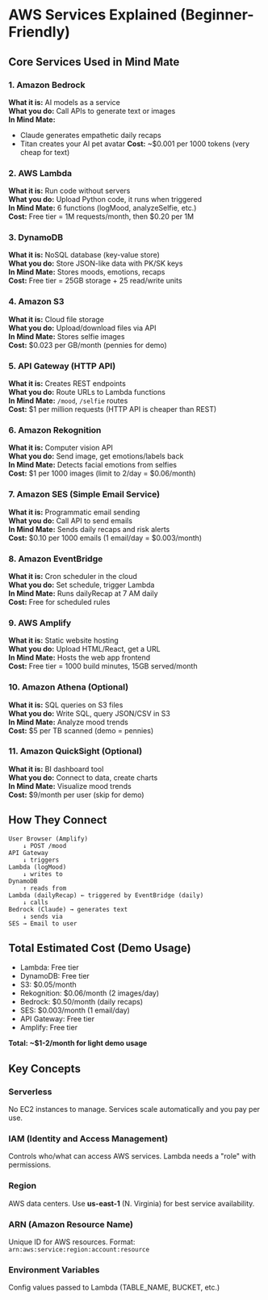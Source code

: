 # AWS Services Explained (Beginner-Friendly)

## Core Services Used in Mind Mate

### 1. Amazon Bedrock
**What it is:** AI models as a service  
**What you do:** Call APIs to generate text or images  
**In Mind Mate:** 
- Claude generates empathetic daily recaps
- Titan creates your AI pet avatar
**Cost:** ~$0.001 per 1000 tokens (very cheap for text)

### 2. AWS Lambda
**What it is:** Run code without servers  
**What you do:** Upload Python code, it runs when triggered  
**In Mind Mate:** 6 functions (logMood, analyzeSelfie, etc.)  
**Cost:** Free tier = 1M requests/month, then $0.20 per 1M

### 3. DynamoDB
**What it is:** NoSQL database (key-value store)  
**What you do:** Store JSON-like data with PK/SK keys  
**In Mind Mate:** Stores moods, emotions, recaps  
**Cost:** Free tier = 25GB storage + 25 read/write units

### 4. Amazon S3
**What it is:** Cloud file storage  
**What you do:** Upload/download files via API  
**In Mind Mate:** Stores selfie images  
**Cost:** $0.023 per GB/month (pennies for demo)

### 5. API Gateway (HTTP API)
**What it is:** Creates REST endpoints  
**What you do:** Route URLs to Lambda functions  
**In Mind Mate:** `/mood`, `/selfie` routes  
**Cost:** $1 per million requests (HTTP API is cheaper than REST)

### 6. Amazon Rekognition
**What it is:** Computer vision API  
**What you do:** Send image, get emotions/labels back  
**In Mind Mate:** Detects facial emotions from selfies  
**Cost:** $1 per 1000 images (limit to 2/day = $0.06/month)

### 7. Amazon SES (Simple Email Service)
**What it is:** Programmatic email sending  
**What you do:** Call API to send emails  
**In Mind Mate:** Sends daily recaps and risk alerts  
**Cost:** $0.10 per 1000 emails (1 email/day = $0.003/month)

### 8. Amazon EventBridge
**What it is:** Cron scheduler in the cloud  
**What you do:** Set schedule, trigger Lambda  
**In Mind Mate:** Runs dailyRecap at 7 AM daily  
**Cost:** Free for scheduled rules

### 9. AWS Amplify
**What it is:** Static website hosting  
**What you do:** Upload HTML/React, get a URL  
**In Mind Mate:** Hosts the web app frontend  
**Cost:** Free tier = 1000 build minutes, 15GB served/month

### 10. Amazon Athena (Optional)
**What it is:** SQL queries on S3 files  
**What you do:** Write SQL, query JSON/CSV in S3  
**In Mind Mate:** Analyze mood trends  
**Cost:** $5 per TB scanned (demo = pennies)

### 11. Amazon QuickSight (Optional)
**What it is:** BI dashboard tool  
**What you do:** Connect to data, create charts  
**In Mind Mate:** Visualize mood trends  
**Cost:** $9/month per user (skip for demo)

## How They Connect

```
User Browser (Amplify)
    ↓ POST /mood
API Gateway
    ↓ triggers
Lambda (logMood)
    ↓ writes to
DynamoDB
    ↑ reads from
Lambda (dailyRecap) ← triggered by EventBridge (daily)
    ↓ calls
Bedrock (Claude) → generates text
    ↓ sends via
SES → Email to user
```

## Total Estimated Cost (Demo Usage)
- Lambda: Free tier
- DynamoDB: Free tier
- S3: $0.05/month
- Rekognition: $0.06/month (2 images/day)
- Bedrock: $0.50/month (daily recaps)
- SES: $0.003/month (1 email/day)
- API Gateway: Free tier
- Amplify: Free tier

**Total: ~$1-2/month for light demo usage**

## Key Concepts

### Serverless
No EC2 instances to manage. Services scale automatically and you pay per use.

### IAM (Identity and Access Management)
Controls who/what can access AWS services. Lambda needs a "role" with permissions.

### Region
AWS data centers. Use **us-east-1** (N. Virginia) for best service availability.

### ARN (Amazon Resource Name)
Unique ID for AWS resources. Format: `arn:aws:service:region:account:resource`

### Environment Variables
Config values passed to Lambda (TABLE_NAME, BUCKET, etc.)
